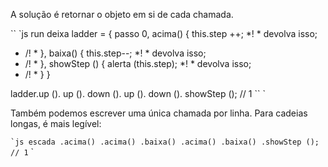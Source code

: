 A solução é retornar o objeto em si de cada chamada.

`` `js run
deixa ladder = {
passo 0,
acima() {
this.step ++;
*! *
devolva isso;
* /! *
},
baixa() {
this.step--;
*! *
devolva isso;
* /! *
},
showStep () {
alerta (this.step);
*! *
devolva isso;
* /! *
}
}

ladder.up (). up (). down (). up (). down (). showStep (); // 1
`` `

Também podemos escrever uma única chamada por linha. Para cadeias longas, é mais legível:

`` `js
escada
.acima()
.acima()
.baixa()
.acima()
.baixa()
.showStep (); // 1
`` `

